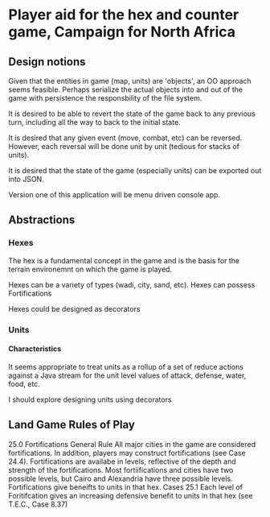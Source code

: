# Player aid for the hex and counter game, Campaign for North Africa

## Design notions
Given that the entities in game (map, units) are 'objects', an OO approach seems feasible.
Perhaps serialize the actual objects into and out of the game with persistence the 
responsbility of the file system. 

It is desired to be able to revert the state of the game back to any previous turn, including
all the way to back to the initial state.

It is desired that any given event (move, combat, etc) can be reversed. However, each reversal will 
be done unit by unit (tedious for stacks of units).

It is desired that the state of the game (especially units) can be exported out into JSON. 

Version one of this application will be menu driven console app.  

## Abstractions
### Hexes
The hex is a fundamental concept in the game and is the basis for the terrain environemnt
on which the game is played.

Hexes can be a variety of types (wadi, city, sand, etc). 
Hexes can possess Fortifications

Hexes could be designed as decorators

### Units
#### Characteristics
It seems appropriate to treat units as a rollup of a set of reduce actions against a Java stream for the 
unit level values of attack, defense, water, food, etc. 

I should explore designing units using decorators



## Land Game Rules of Play

25.0 Fortifications
General Rule
All major cities in the game are considered fortifications. In addition, players may construct 
fortifications (see Case 24.4). Fortifications are availabe in levels, reflective of the depth and
strength of the fortifications. Most fortiifications and cities have two possible levels, but Cairo
and Alexandria have three possible levels. Fortifications give beneifts to units in that hex.
Cases
25.1 Each level of Foritifcation gives an increasing defensive benefit to units in that hex 
(see T.E.C., Case 8.37)